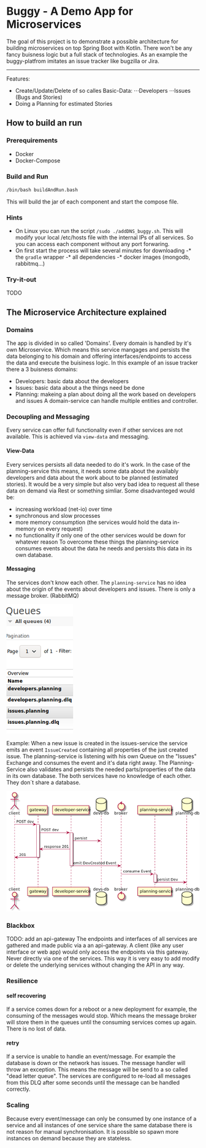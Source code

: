 # Buggy - A Demo App for Microservices

The goal of this project is to demonstrate a possible architecture for building microservices on top Spring Boot with Kotlin.
There won't be any fancy buisness logic but a full stack of technologies.
As an example the buggy-platfrom imitates an issue tracker like bugzilla or Jira.
***
Features:
- Create/Update/Delete of so calles Basic-Data: 
⋅⋅⋅Developers
⋅⋅⋅Issues (Bugs and  Stories)
- Doing a Planning for estimated Stories

## How to build an run 

### Prerequirements
- Docker 
- Docker-Compose

### Build and Run
~~~bash
/bin/bash buildAndRun.bash
~~~

This will build the jar of each component and start the compose file.

### Hints
- On Linux you can run the script `/sudo ./addDNS_buggy.sh`. This will modify your local /etc/hosts file with the internal IPs of all services.
So you can access each component without any port forwaring.
- On first start the process will take several minutes for downloading 
-* the `gradle` wrapper
-* all dependencies
-* docker images (mongodb, rabbitmq...)

### Try-it-out
TODO

## The Microservice Architecture explained
  
### Domains
The app is divided in so called 'Domains'. Every domain is handled by it's own Microservice. Which means this service mangages and persists the data belonging to his domain and offering interfaces/endpoints to access the data and execute the buisiness logic.
In this example of an issue tracker there a 3 buisness domains:
- Developers: basic data about the developers 
- Issues: basic data about a the things need be done
- Planning: makeing a plan about doing all the work based on developers and issues
A domain-service can handle multiple entities and controller.

### Decoupling and Messaging
Every service can offer full functionality even if other services are not available. This is achieved via `view-data` and messaging.
#### View-Data
Every services persists all data needed to do it's work. In the case of the planning-service this means, it needs some data about the availably developers and data about the work about to be planned (estimated stories). It would be a very simple but also very bad idea to request all these data on demand via Rest or something simliar. Some disadvanteged would be:
- increasing workload (net-io) over time 
- synchronous and slow processes
- more memory consumption (the services would hold the data in-memory on every request)
- no functionality if only one of the other services would be down for whatever reason
To overcome these things the planning-service consumes events about the data he needs and persists this data in its own database.

#### Messaging
The services don't know each other. The `planning-service` has  no idea about the origin of the events about developers and issues. There is only a message broker. (RabbitMQ)

![](static/queues.png) 

Example:
When a new issue is created in the issues-service the service emits an event `IssueCreated` containing all properties of the just created issue.
The planning-service is listening with his own Queue on the "Issues" Exchange and consumes the event and it's data right away. The Planning-Service also validates and persists the needed parts/properties of the data in its own database. The both services have no knowledge of each other. They don´t share a database.

![](static/MessagingExample1.png) 


### Blackbox
TODO: add an api-gateway
The endpoints and interfaces of all services are gathered and made public via a an api-gateway. A client (like any user interface or web app) would only access the endpoints via this gateway. Never directly via one of the services. This way it is very easy to add modify or delete the underlying services without changing the API in any way.

### Resilience

#### self recovering
If a service comes down for a reboot or a new deployment  for example, the consuming of the messages would stop. Which means the message broker will store them
in the queues until the consuming services comes up again. There is no lost of data.

#### retry
If a service is unable to handle an event/message. For example the database is down or the network has issues. The message handler will throw an exception.
This means the message will be send to a so called  "dead letter queue". The services are configured to re-load all messages from this DLQ after some seconds until the
message can be handled correctly. 

### Scaling
Because every event/message can only be consumed by one instance of a service and all instances of one service share the same database there is not reason for manual 
synchronisation. It is possible so spawn more instances on demand because they are stateless.